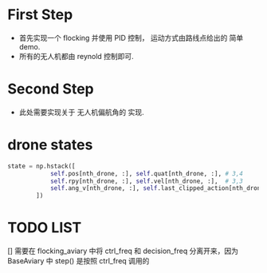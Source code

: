 # First Step

- 首先实现一个 flocking 并使用 PID 控制， 运动方式由路线点给出的 简单 demo.
- 所有的无人机都由 reynold 控制即可.

# Second Step

- 此处需要实现关于 无人机偏航角的 实现.

# drone states
```python
state = np.hstack([
            self.pos[nth_drone, :], self.quat[nth_drone, :], # 3,4
            self.rpy[nth_drone, :], self.vel[nth_drone, :],  # 3,3
            self.ang_v[nth_drone, :], self.last_clipped_action[nth_drone, :]
        ])
```
# TODO LIST

[] 需要在 flocking_aviary 中将 ctrl_freq 和 decision_freq 分离开来，因为 BaseAviary 中 step() 是按照 ctrl_freq 调用的